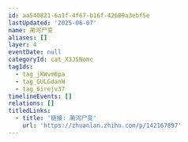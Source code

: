 ```yaml
---
id: aa540821-6a1f-4f67-b16f-42609a3ebf5e
lastUpdated: '2025-06-07'
name: 蔺河尸变
aliases: []
layer: 4
eventDate: null
categoryId: cat_X3JSNomc
tagIds:
  - tag_jKWvm6pa
  - tag_GULGdanW
  - tag_6irejv37
timelineEvents: []
relations: []
titledLinks:
  - title: '链接: 蔺河尸变'
    url: 'https://zhuanlan.zhihu.com/p/142167897'
---
```


